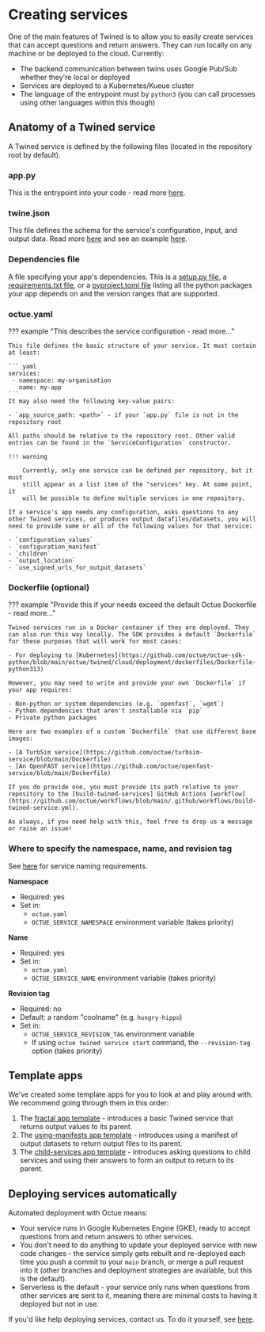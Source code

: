 # Creating services

One of the main features of Twined is to allow you to easily
create services that can accept questions and return answers. They can
run locally on any machine or be deployed to the cloud. Currently:

- The backend communication between twins uses Google Pub/Sub whether
  they're local or deployed
- Services are deployed to a Kubernetes/Kueue cluster
- The language of the entrypoint must by `python3` (you can call
  processes using other languages within this though)

## Anatomy of a Twined service

A Twined service is defined by the following files (located in the
repository root by default).

### app.py

This is the entrypoint into your code - read more [here](/creating_apps).

### twine.json

This file defines the schema for the service's configuration, input,
and output data. Read more
[here](https://twined.readthedocs.io/en/latest/) and see an example
[here](https://twined.readthedocs.io/en/latest/quick_start_create_your_first_twine.html).

### Dependencies file

A file specifying your app's dependencies. This is a [setup.py
file](https://docs.python.org/3/distutils/setupscript.html), a
[requirements.txt
file](https://learnpython.com/blog/python-requirements-file/), or a
[pyproject.toml file](https://python-poetry.org/docs/pyproject/) listing
all the python packages your app depends on and the version ranges that
are supported.

### octue.yaml

??? example "This describes the service configuration - read more..."

    This file defines the basic structure of your service. It must contain
    at least:

    ``` yaml
    services:
     - namespace: my-organisation 
       name: my-app
    ```
    It may also need the following key-value pairs:
   
    - `app_source_path: <path>` - if your `app.py` file is not in the repository root
   
    All paths should be relative to the repository root. Other valid
    entries can be found in the `ServiceConfiguration` constructor.
   
    !!! warning
   
        Currently, only one service can be defined per repository, but it must
        still appear as a list item of the "services" key. At some point, it
        will be possible to define multiple services in one repository.
   
    If a service's app needs any configuration, asks questions to any
    other Twined services, or produces output datafiles/datasets, you will
    need to provide some or all of the following values for that service:
   
    - `configuration_values`
    - `configuration_manifest`
    - `children`
    - `output_location`
    - `use_signed_urls_for_output_datasets`

### Dockerfile (optional)

??? example "Provide this if your needs exceed the default Octue Dockerfile - read more..."

    Twined services run in a Docker container if they are deployed. They
    can also run this way locally. The SDK provides a default `Dockerfile`
    for these purposes that will work for most cases:

    - For deploying to [Kubernetes](https://github.com/octue/octue-sdk-python/blob/main/octue/twined/cloud/deployment/dockerfiles/Dockerfile-python313)

    However, you may need to write and provide your own `Dockerfile` if
    your app requires:

    - Non-python or system dependencies (e.g. `openfast`, `wget`)
    - Python dependencies that aren't installable via `pip`
    - Private python packages

    Here are two examples of a custom `Dockerfile` that use different base
    images:

    - [A TurbSim service](https://github.com/octue/turbsim-service/blob/main/Dockerfile)
    - [An OpenFAST service](https://github.com/octue/openfast-service/blob/main/Dockerfile)

    If you do provide one, you must provide its path relative to your
    repository to the [build-twined-services] GitHub Actions [workflow](https://github.com/octue/workflows/blob/main/.github/workflows/build-twined-service.yml).

    As always, if you need help with this, feel free to drop us a message or raise an issue!


### Where to specify the namespace, name, and revision tag

See [here](services.md/#service-names) for service naming requirements.

**Namespace**

- Required: yes
- Set in:
    - `octue.yaml`
    - `OCTUE_SERVICE_NAMESPACE` environment variable (takes priority)

**Name**

- Required: yes
- Set in:
    - `octue.yaml`
    - `OCTUE_SERVICE_NAME` environment variable (takes priority)

**Revision tag**

- Required: no
- Default: a random "coolname" (e.g. `hungry-hippo`)
- Set in:
    - `OCTUE_SERVICE_REVISION_TAG` environment variable
    - If using `octue twined service start` command, the `--revision-tag` option (takes priority)

## Template apps

We've created some template apps for you to look at and play around
with. We recommend going through them in this order:

1.  The [fractal app template](https://github.com/octue/octue-sdk-python/tree/main/octue/twined/templates/template-fractal) - introduces a basic Twined service that returns output values to its
    parent.
2.  The [using-manifests app template](https://github.com/octue/octue-sdk-python/tree/main/octue/twined/templates/template-using-manifests) - introduces using a manifest of output datasets to return output
    files to its parent.
3.  The [child-services app template](https://github.com/octue/octue-sdk-python/tree/main/octue/twined/templates/template-child-services) - introduces asking questions to child services and using their
    answers to form an output to return to its parent.

## Deploying services automatically

Automated deployment with Octue means:

- Your service runs in Google Kubernetes Engine (GKE), ready to accept
  questions from and return answers to other services.
- You don't need to do anything to update your deployed service with
  new code changes - the service simply gets rebuilt and re-deployed
  each time you push a commit to your `main` branch, or merge a pull
  request into it (other branches and deployment strategies are
  available, but this is the default).
- Serverless is the default - your service only runs when questions from
  other services are sent to it, meaning there are minimal costs to
  having it deployed but not in use.

If you'd like help deploying services, contact us. To do it yourself, see [here](/deploying_services).
